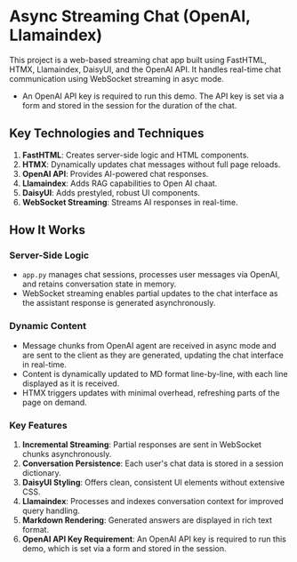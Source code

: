 # Async Streaming Chat (OpenAI, Llamaindex)

This project is a web-based streaming chat app built using FastHTML, HTMX, Llamaindex, DaisyUI, and the OpenAI API. It handles real-time chat communication using WebSocket streaming in asyc mode.

- An OpenAI API key is required to run this demo. The API key is set via a form and stored in the session for the duration of the chat.

## Key Technologies and Techniques

1. **FastHTML**: Creates server-side logic and HTML components.  
2. **HTMX**: Dynamically updates chat messages without full page reloads.  
3. **OpenAI API**: Provides AI-powered chat responses.  
4. **Llamaindex**: Adds RAG capabilities to Open AI chaat.  
5. **DaisyUI**: Adds prestyled, robust UI components.  
6. **WebSocket Streaming**: Streams AI responses in real-time.

## How It Works

### Server-Side Logic

- `app.py` manages chat sessions, processes user messages via OpenAI, and retains conversation state in memory.
- WebSocket streaming enables partial updates to the chat interface as the assistant response is generated asynchronously.

### Dynamic Content

- Message chunks from OpenAI agent are received in async mode and are sent to the client as they are generated, updating the chat interface in real-time.  
- Content is dynamically updated to MD format line-by-line, with each line displayed as it is received.
- HTMX triggers updates with minimal overhead, refreshing parts of the page on demand.

### Key Features

1. **Incremental Streaming**: Partial responses are sent in WebSocket chunks asynchronously.  
2. **Conversation Persistence**: Each user's chat data is stored in a session dictionary.  
3. **DaisyUI Styling**: Offers clean, consistent UI elements without extensive CSS.  
4. **Llamaindex**: Processes and indexes conversation context for improved query handling.  
5. **Markdown Rendering**: Generated answers are displayed in rich text format.
6. **OpenAI API Key Requirement**: An OpenAI API key is required to run this demo, which is set via a form and stored in the session.
